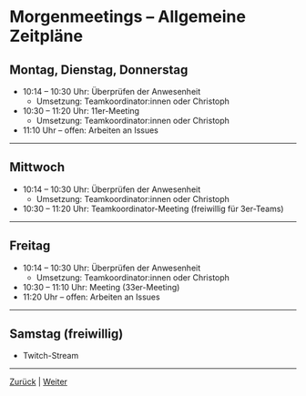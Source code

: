 # Morgenmeetings – Allgemeine Zeitpläne

## Montag, Dienstag, Donnerstag

- 10:14 – 10:30 Uhr: Überprüfen der Anwesenheit
  - Umsetzung: Teamkoordinator:innen oder Christoph
- 10:30 – 11:20 Uhr: 11er-Meeting
  - Umsetzung: Teamkoordinator:innen oder Christoph
- 11:10 Uhr – offen: Arbeiten an Issues

---

## Mittwoch

- 10:14 – 10:30 Uhr: Überprüfen der Anwesenheit
  - Umsetzung: Teamkoordinator:innen oder Christoph
- 10:30 – 11:20 Uhr: Teamkoordinator-Meeting (freiwillig für 3er-Teams)

---

## Freitag

- 10:14 – 10:30 Uhr: Überprüfen der Anwesenheit
  - Umsetzung: Teamkoordinator:innen oder Christoph
- 10:30 – 11:10 Uhr: Meeting (33er-Meeting)
- 11:20 Uhr – offen: Arbeiten an Issues

---

## Samstag (freiwillig)

- Twitch-Stream

---

[Zurück](/docs/02-tools/05-ki/02-gemini/README.md) | [Weiter](../02-11er/README.md)
